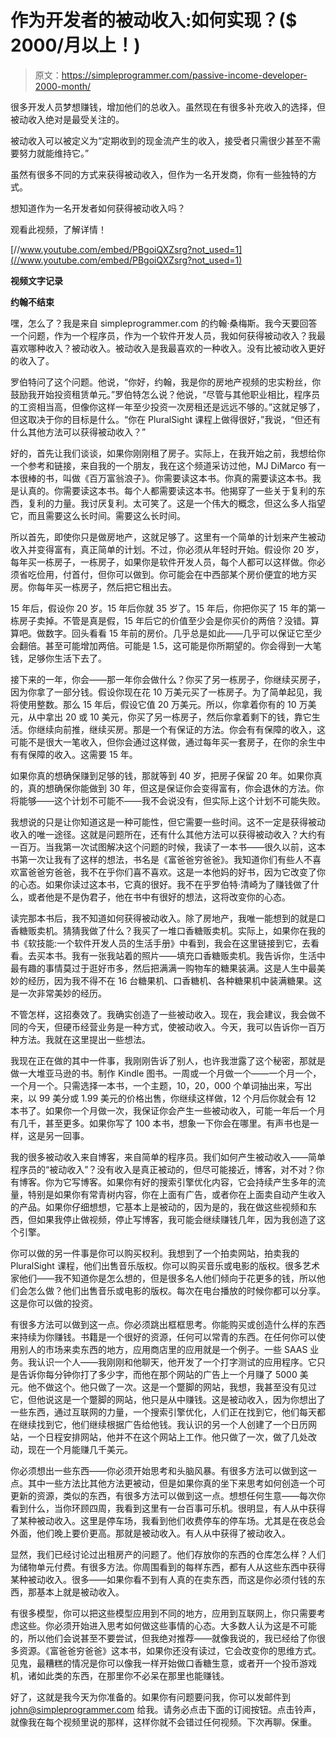 # 作为开发者的被动收入:如何实现？($ 2000/月以上！)

> 原文：<https://simpleprogrammer.com/passive-income-developer-2000-month/>

很多开发人员梦想赚钱，增加他们的总收入。虽然现在有很多补充收入的选择，但被动收入绝对是最受关注的。

被动收入可以被定义为“定期收到的现金流产生的收入，接受者只需很少甚至不需要努力就能维持它。”

虽然有很多不同的方式来获得被动收入，但作为一名开发商，你有一些独特的方式。

想知道作为一名开发者如何获得被动收入吗？

观看此视频，了解详情！

[//www.youtube.com/embed/PBgoiQXZsrg?not_used=1](//www.youtube.com/embed/PBgoiQXZsrg?not_used=1)

**视频文字记录**

**约翰不结束**

嘿，怎么了？我是来自 simpleprogrammer.com 的约翰·桑梅斯。我今天要回答一个问题，作为一个程序员，作为一个软件开发人员，我如何获得被动收入？我最喜欢哪种收入？被动收入。被动收入是我最喜欢的一种收入。没有比被动收入更好的收入了。

罗伯特问了这个问题。他说，“你好，约翰，我是你的房地产视频的忠实粉丝，你鼓励我开始投资租赁单元。”罗伯特怎么说？他说，“尽管与其他职业相比，程序员的工资相当高，但像你这样一年至少投资一次房租还是远远不够的。”这就足够了，但这取决于你的目标是什么。“你在 PluralSight 课程上做得很好，”我说，“但还有什么其他方法可以获得被动收入？”

好的，首先让我们谈谈，如果你刚刚租了房子。实际上，在我开始之前，我想给你一个参考和链接，来自我的一个朋友，我在这个频道采访过他，MJ DiMarco 有一本很棒的书，叫做《百万富翁浪子》。你需要读这本书。你真的需要读这本书。我是认真的。你需要读这本书。每个人都需要读这本书。他揭穿了一些关于复利的东西，复利的力量。我讨厌复利。太可笑了。这是一个伟大的概念，但这么多人指望它，而且需要这么长时间。需要这么长时间。

所以首先，即使你只是做房地产，这就足够了。这里有一个简单的计划来产生被动收入并变得富有，真正简单的计划。不过，你必须从年轻时开始。假设你 20 岁，每年买一栋房子，一栋房子，如果你是软件开发人员，每个人都可以这样做。你必须省吃俭用，付首付，但你可以做到。你可能会在中西部某个房价便宜的地方买房。你每年买一栋房子，然后把它租出去。

15 年后，假设你 20 岁。15 年后你就 35 岁了。15 年后，你把你买了 15 年的第一栋房子卖掉。不管是真是假，15 年后它的价值至少会是你买价的两倍？没错。算算吧。做数字。回头看看 15 年前的房价。几乎总是如此——几乎可以保证它至少会翻倍。甚至可能增加两倍。可能是 1.5，这可能是你所期望的。你会得到一大笔钱，足够你生活下去了。

接下来的一年，你会——那一年你会做什么？你买了另一栋房子，你继续买房子，因为你拿了一部分钱。假设你现在花 10 万美元买了一栋房子。为了简单起见，我将使用整数。那么 15 年后，假设它值 20 万美元。所以，你拿着你有的 10 万美元，从中拿出 20 或 10 美元，你买了另一栋房子，然后你拿着剩下的钱，靠它生活。你继续向前推，继续买房。那是一个有保证的方法。你会有有保障的收入，这可能不是很大一笔收入，但你会通过这样做，通过每年买一套房子，在你的余生中有有保障的收入。这需要 15 年。

如果你真的想确保赚到足够的钱，那就等到 40 岁，把房子保留 20 年。如果你真的，真的想确保你能做到 30 年，但这是保证你会变得富有，你会退休的方法。你将能够——这个计划不可能不——我不会说没有，但实际上这个计划不可能失败。

我想说的只是让你知道这是一种可能性，但它需要一些时间。这不一定是获得被动收入的唯一途径。这就是问题所在，还有什么其他方法可以获得被动收入？大约有一百万。当我第一次试图解决这个问题的时候，我读了一本书——很久以前，这本书第一次让我有了这样的想法，书名是《富爸爸穷爸爸》。我知道你们有些人不喜欢富爸爸穷爸爸，我不在乎你们喜不喜欢。这是一本他妈的好书，因为它改变了你的心态。如果你读过这本书，它真的很好。我不在乎罗伯特·清崎为了赚钱做了什么，或者他是不是伪君子，他在书中有很好的想法，这将改变你的心态。

读完那本书后，我不知道如何获得被动收入。除了房地产，我唯一能想到的就是口香糖贩卖机。猜猜我做了什么？我买了一堆口香糖贩卖机。实际上，如果你在我的书《软技能:一个软件开发人员的生活手册》中看到，我会在这里链接到它，去看看。去买本书。我有一张我站着的照片——填充口香糖贩卖机。我告诉你，生活中最有趣的事情莫过于逛好市多，然后把满满一购物车的糖果装满。这是人生中最美妙的经历，因为我不得不在 16 台糖果机、口香糖机、各种糖果机中装满糖果。这是一次非常美妙的经历。

不管怎样，这招奏效了。我确实创造了一些被动收入。现在，我会建议，我会做不同的今天，但硬币经营业务是一种方式，使被动收入。今天，我可以告诉你一百万种方法。我就在这里提出一些想法。

我现在正在做的其中一件事，我刚刚告诉了别人，也许我泄露了这个秘密，那就是做一大堆亚马逊的书。制作 Kindle 图书。一周或一个月做一个——一个月一个，一个月一个。只需选择一本书，一个主题，10，20，000 个单词抽出来，写出来，以 99 美分或 1.99 美元的价格出售，你继续这样做，12 个月后你就会有 12 本书了。如果你一个月做一次，我保证你会产生一些被动收入，可能一年后一个月有几千，甚至更多。如果你写了 100 本书，想象一下你会在哪里。有声书也是一样，这是另一回事。

我的很多被动收入来自博客，来自简单的程序员。我们如何产生被动收入——简单程序员的“被动收入”？没有收入是真正被动的，但尽可能接近，博客，对不对？你有博客。你为它写博客。如果你有好的搜索引擎优化内容，它会持续产生多年的流量，特别是如果你有常青树内容，你在上面有广告，或者你在上面卖自动产生收入的产品。如果你仔细想想，它基本上是被动的，因为是的，我在做这些视频和东西，但如果我停止做视频，停止写博客，我可能会继续赚钱几年，因为我创造了这个引擎。

你可以做的另一件事是你可以购买权利。我想到了一个拍卖网站，拍卖我的 PluralSight 课程，他们出售音乐版权。你可以购买音乐或电影的版权。很多艺术家他们——我不知道你是怎么想的，但是很多名人他们倾向于花更多的钱，所以他们会怎么做？他们出售音乐或电影的版权。每次在电台播放的时候你都可以分享。这是你可以做的投资。

有很多方法可以做到这一点。你必须跳出框框思考。你能购买或创造什么样的东西来持续为你赚钱。书籍是一个很好的资源，任何可以常青的东西。在任何你可以使用别人的市场来卖东西的地方，应用商店里的应用就是一个例子。一些 SAAS 业务。我认识一个人——我刚刚和他聊天，他开发了一个打字测试的应用程序。它只是告诉你每分钟你打了多少字，而他在那个网站的广告上一个月赚了 5000 美元。他不做这个。他只做了一次。这是一个蹩脚的网站，我想，我甚至没有见过它，但他说这是一个蹩脚的网站，他只是从中赚钱。这是被动收入，因为你想出了一些东西，通过互联网的力量，一个搜索引擎优化，人们正在找到它，他们每天都在继续找到它，他们继续根据广告给他钱。我认识的另一个人创建了一个日历网站，一个日程安排网站，他并不在这个网站上工作。他只做了一次，做了几处改动，现在一个月能赚几千美元。

你必须想出一些东西——你必须开始思考和头脑风暴。有很多方法可以做到这一点。其中一些方法比其他方法更被动，但是如果你真的坐下来思考如何创造一个可更新的资源，类似的东西，有很多方法可以做到这一点。想想任何生意——每次你看到什么，当你环顾四周，我看到这里有一台百事可乐机。很明显，有人从中获得了某种被动收入。这里是停车场，我看到他们收费停车的停车场。尤其是在夜总会外面，他们晚上要价更高。那就是被动收入。有人从中获得了被动收入。

显然，我们已经讨论过出租房产的问题了。他们存放你的东西的仓库怎么样？人们为储物单元付费。有很多方法。你周围看到的每样东西，都有人从这些东西中获得某种被动收入。很多——如果你看不到有人真的在卖东西，而这是你必须付钱的东西，那基本上就是被动收入。

有很多模型，你可以把这些模型应用到不同的地方，应用到互联网上，你只需要考虑这些。你必须开始进入思考如何做这些事情的心态。大多数人认为这是不可能的，所以他们会说甚至不要尝试，但我绝对推荐——就像我说的，我已经给了你很多资源。《富爸爸穷爸爸》这本书，如果你还没有读过，它会改变你的思维方式。见鬼，最糟糕的情况是你可以像我一样开始做口香糖生意，或者开一个投币游戏机，诸如此类的东西，在那里你不必呆在那里也能赚钱。

好了，这就是我今天为你准备的。如果你有问题要问我，你可以发邮件到 john@simpleprogrammer.com 给我。请务必点击下面的订阅按钮。点击铃声，就像我在每个视频里说的那样，这样你就不会错过任何视频。下次再聊。保重。